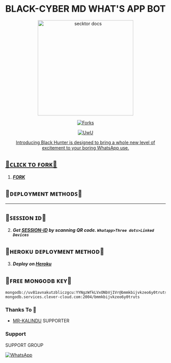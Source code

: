  <h1 align="center">BLACK-CYBER MD WHAT'S APP BOT</h1>
 
 <p align="center">  
  <a href="https://github.com/MR-SACHIYA1">
    <img alt="secktor docs" height="300" src="">    
   </a>
</p>
<p align="center">
  <a href="" target="_blank">
    <img alt="Forks" src="https://img.shields.io/github/forks/BLACK-HAT-TEAM/BLACK-CYBER-V1" />
</p>

 <p align="center">
  <a href="#"><img src="http://readme-typing-svg.herokuapp.com?color=d1fa02&center=true&vCenter=true&multiline=false&lines=BLACK+CYBER+MD+BOT;OWNER=MR-SACHIYA;SUPPORTER=MR-KALINDU;CONTACT=+94760007746;GIVE+STAR+AND+FORK+THIS+MY+REPO ;FOLLOW+MY+GitHub" alt="UwU">
 </p>

  <p align="center"> Introducing Black Hunter is designed to bring a whole new level of excitement to your boring WhatsApp use. </p>
 
  

## 🌷ᴄʟɪᴄᴋ ᴛᴏ ꜰᴏʀᴋ🌷

1.  ***[FORK](https://github.com/BLACK-HAT-TEAM/BLACK-CYBER-V1/fork)***
 
   
   
   ## 🌷ᴅᴇᴩʟᴏʏᴍᴇɴᴛ ᴍᴇᴛʜᴏᴅꜱ🌷
---

## 🌷ꜱᴇꜱꜱɪᴏɴ ɪᴅ🌷

2. ***Get [SESSION-ID](https://rowdy-baby-qr-94d785f490a0.herokuapp.com/) by scanning QR code. `Whatapp>Three dots>Linked Devices`***



## 🌷ʜᴇʀᴏᴋᴜ ᴅᴇᴩʟᴏʏᴍᴇɴᴛ ᴍᴇᴛʜᴏᴅ🌷

3.  ***Deploy on [Heroku](https://heroku.com/deploy?template=https://github.com/BLACK-HAT-TEAM/BLACK-CYBER-V1)***



## 🌷ꜰʀᴇᴇ ᴍᴏɴɢᴏᴅʙ ᴋᴇʏ🌷
```
mongodb://uv81avnakutzbliczgcu:YYNgzWfkLVxONbVjIVr@bmmkbijvkzeo6y0truts-mongodb.services.clever-cloud.com:2004/bmmkbijvkzeo6y0truts
```

### Thanks To 🔖

- [MR-KALINDU](https://github.com/MR-KALINDU)   SUPPORTER

### Support

SUPPORT GROUP

<a href="https://chat.whatsapp.com/F6VWuK677vB1kxXbV8m5II"><img alt="WhatsApp" src="https://camo.githubusercontent.com/2157131829ac512183ee8f8b6c6f803688a4cc66a2e686602844e80478401a7c/68747470733a2f2f696d672e736869656c64732e696f2f62616467652f4a6f696e2047726f75702d3235443336363f7374796c653d666f722d7468652d6261646765266c6f676f3d7768617473617070266c6f676f436f6c6f723d7768697465"/></a>

